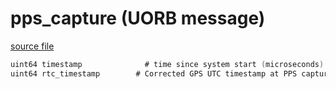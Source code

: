 # pps_capture (UORB message)



[source file](https://github.com/PX4/PX4-Autopilot/blob/master/msg/pps_capture.msg)

```c
uint64 timestamp              # time since system start (microseconds) at PPS capture event
uint64 rtc_timestamp        # Corrected GPS UTC timestamp at PPS capture event
```

